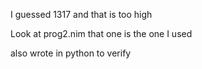 

I guessed 1317 and that is too high


Look at prog2.nim that one is the one I used

also wrote in python to verify